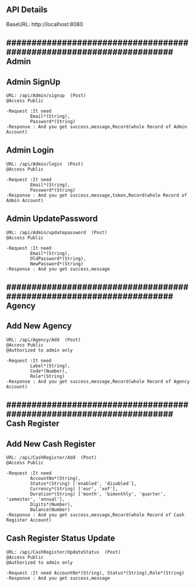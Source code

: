 ## API Details 

 BaseURL: http://localhost:8080

## ##################################################################### Admin ##

##  Admin SignUp
    URL: /api/Admin/signup  (Post)
    @Access Public

    -Request :It need
             Email*(String), 
             Password*(String)
    -Response : And you get success,message,Record(whole Record of Admin Account)
    
 ##  Admin Login
    URL: /api/Admin/login  (Post)
    @Access Public

    -Request :It need
             Email*(String), 
             Password*(String)
    -Response : And you get success,message,token,Record(whole Record of Admin Account)   

 ##  Admin UpdatePassword
    URL: /api/Admin/updatepassword  (Post)
    @Access Public

    -Request :It need
             Email*(String), 
             OldPassword*(String),
             NewPassword*(String)
    -Response : And you get success,message     


## ##################################################################### Agency ## 


## Add New Agency
    URL: /api/Agency/Add  (Post)
    @Access Public
    @Authorized to admin only

    -Request :It need
             Label*(String),
             Code*(Number),
             Role*(String)
    -Response : And you get success,message,Record(whole Record of Agency Account)


## ##################################################################### Cash Register ##


 ## Add New Cash Register
    URL: /api/CashRegister/Add  (Post)
    @Access Public

    -Request :It need
             AccountNo*(String), 
             Status*(String) ['enabled', 'disabled'],
             Currency*(String) ['eur', 'xof'],
             Duration*(String) ['month', 'bimonthly', 'quarter', 'semester', 'annual'],
             Digits*(Number),
             Balance(Number)
    -Response : And you get success,message,Record(whole Record of Cash Register Account)

## Cash Register Status Update
    URL: /api/CashRegister/UpdateStatus  (Post)
    @Access Public
    @Authorized to admin only

    -Request :It need AccountNo*(String), Status*(String),Role*(String)
    -Response : And you get success,message

